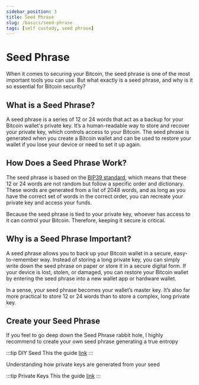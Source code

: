 ```yaml
---
sidebar_position: 3
title: Seed Phrase
slug: /basics/seed-phrase
tags: [self custody, seed phrase]
---
```


# Seed Phrase

When it comes to securing your Bitcoin, the seed phrase is one of the most important tools you can use. But what exactly is a seed phrase, and why is it so essential for Bitcoin security?


## What is a Seed Phrase?

A seed phrase is a series of 12 or 24 words that act as a backup for your Bitcoin wallet's private key. It’s a human-readable way to store and recover your private key, which controls access to your Bitcoin. The seed phrase is generated when you create a Bitcoin wallet and can be used to restore your wallet if you lose your device or need to set it up again.


## How Does a Seed Phrase Work?

The seed phrase is based on the [BIP39 standard](https://github.com/bitcoin/bips/blob/master/bip-0039.mediawiki), which means that these 12 or 24 words are not random but follow a specific order and dictionary. These words are generated from a list of 2048 words, and as long as you have the correct set of words in the correct order, you can recreate your private key and access your funds.

Because the seed phrase is tied to your private key, whoever has access to it can control your Bitcoin. Therefore, keeping it secure is critical.


## Why is a Seed Phrase Important?

A seed phrase allows you to back up your Bitcoin wallet in a secure, easy-to-remember way. Instead of storing a long private key, you can simply write down the seed phrase on paper or store it in a secure digital form. If your device is lost, stolen, or damaged, you can restore your Bitcoin wallet by entering the seed phrase into a new wallet app or hardware wallet.

In a sense, your seed phrase becomes your wallet’s master key. It’s also far more practical to store 12 or 24 words than to store a complex, long private key.


## Create your Seed Phrase

If you feel to go deep down the Seed Phrase rabbit hole, I highly recommend to create your own seed phrase generating a true entropy

:::tip DIY Seed
This the guide [link](/docs/seed)
:::

Understanding how private keys are generated from your seed

:::tip Private Keys 
This the guide [link](/docs/category/private-keys)
:::